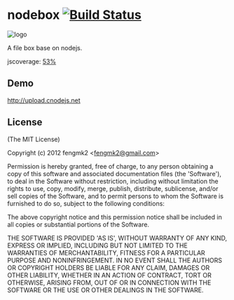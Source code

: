 # nodebox [![Build Status](https://secure.travis-ci.org/fengmk2/nodebox.png)](http://travis-ci.org/fengmk2/nodebox)

![logo](https://raw.github.com/fengmk2/nodebox/master/logo.png)

A file box base on nodejs.

jscoverage: [53%](http://fengmk2.github.com/coverage/nodebox.html)

## Demo

http://upload.cnodejs.net

## License 

(The MIT License)

Copyright (c) 2012 fengmk2 &lt;fengmk2@gmail.com&gt;

Permission is hereby granted, free of charge, to any person obtaining
a copy of this software and associated documentation files (the
'Software'), to deal in the Software without restriction, including
without limitation the rights to use, copy, modify, merge, publish,
distribute, sublicense, and/or sell copies of the Software, and to
permit persons to whom the Software is furnished to do so, subject to
the following conditions:

The above copyright notice and this permission notice shall be
included in all copies or substantial portions of the Software.

THE SOFTWARE IS PROVIDED 'AS IS', WITHOUT WARRANTY OF ANY KIND,
EXPRESS OR IMPLIED, INCLUDING BUT NOT LIMITED TO THE WARRANTIES OF
MERCHANTABILITY, FITNESS FOR A PARTICULAR PURPOSE AND NONINFRINGEMENT.
IN NO EVENT SHALL THE AUTHORS OR COPYRIGHT HOLDERS BE LIABLE FOR ANY
CLAIM, DAMAGES OR OTHER LIABILITY, WHETHER IN AN ACTION OF CONTRACT,
TORT OR OTHERWISE, ARISING FROM, OUT OF OR IN CONNECTION WITH THE
SOFTWARE OR THE USE OR OTHER DEALINGS IN THE SOFTWARE.
